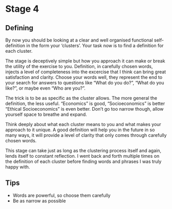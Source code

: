 # Stage 4
## Defining

By now you should be looking at a clear and well organised functional self-definition in the form your ‘clusters’.  Your task now is to find a definition for each cluster.

The stage is deceptively simple but how you approach it can make or break the utility of the exercise to you.  Definition, in carefully chosen words, injects a level of completeness into the excercise that I think can bring great satisfaction and clarity.  Choose your words well, they represent the end to your search for answers to questions like “What do you do?”, “What do you like?”, or maybe even “Who are you?”.

The trick is to be as specific as the cluster allows.  The more general the definition, the less useful.  “Economics” is good, “Socioeconomics” is better “Ethical Socioeconomics” is even better.  Don’t go too narrow though, allow yourself space to breathe and expand.

Think deeply about what each cluster means to you and what makes your approach to it unique.  A good definition will help you in the future in so many ways, it will provide a level of clarity that only comes through carefully chosen words.

This stage can take just as long as the clustering process itself and again, lends itself to constant reflection.  I went back and forth multiple times on the definition of each cluster before finding words and phrases I was truly happy with.

## Tips

- Words are powerful, so choose them carefully
- Be as narrow as possible
